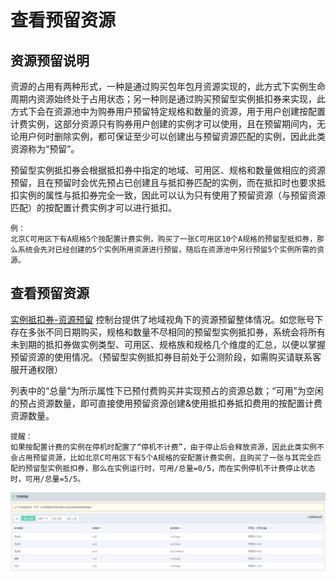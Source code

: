 # 查看预留资源

## 资源预留说明

资源的占用有两种形式，一种是通过购买包年包月资源实现的，此方式下实例生命周期内资源始终处于占用状态；另一种则是通过购买预留型实例抵扣券来实现，此方式下会在资源池中为购券用户预留特定规格和数量的资源，用于用户创建按配置计费实例，这部分资源只有购券用户创建的实例才可以使用，且在预留期间内，无论用户何时删除实例，都可保证至少可以创建出与预留资源匹配的实例，因此此类资源称为“预留”。<br>

预留型实例抵扣券会根据抵扣券中指定的地域、可用区、规格和数量做相应的资源预留，且在预留时会优先预占已创建且与抵扣券匹配的实例，而在抵扣时也要求抵扣实例的属性与抵扣券完全一致，因此可以认为只有使用了预留资源（与预留资源匹配）的按配置计费实例才可以进行抵扣。<br>

    例：
    北京C可用区下有A规格5个按配置计费实例，购买了一张C可用区10个A规格的预留型抵扣券，那么系统会先对已经创建的5个实例所用资源进行预留，随后在资源池中另行预留5个实例所需的资源。
    
    
## 查看预留资源

[实例抵扣券-资源预留](https://cns-console.jdcloud.com/host/reservedresources/list) 控制台提供了地域视角下的资源预留整体情况。如您账号下存在多张不同日期购买，规格和数量不尽相同的预留型实例抵扣券，系统会将所有未到期的抵扣券做实例类型、可用区、规格族和规格几个维度的汇总，以便以掌握预留资源的使用情况。（预留型实例抵扣券目前处于公测阶段，如需购买请联系客服开通权限）<br>

列表中的“总量”为所示属性下已预付费购买并实现预占的资源总数；“可用”为空闲的预占资源数量，即可直接使用预留资源创建&使用抵扣券抵扣费用的按配置计费资源数量。

	
    提醒：
    如果按配置计费的实例在停机时配置了“停机不计费”，由于停止后会释放资源，因此此类实例不会占用预留资源，比如北京C可用区下有5个A规格的安配置计费实例，且购买了一张与其完全匹配的预留型实例抵扣券，那么在实例运行时，可用/总量=0/5，而在实例停机不计费停止状态时，可用/总量=5/5。

![](../../../../../image/vm/iv-rs1.png)


